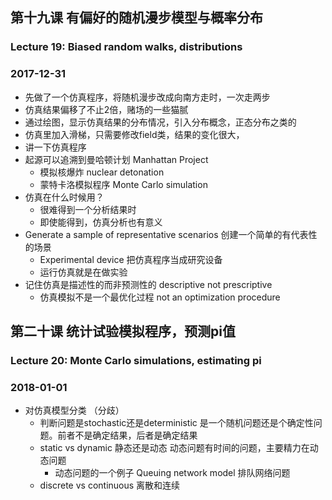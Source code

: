 ## 第十九课 有偏好的随机漫步模型与概率分布
### Lecture 19: Biased random walks, distributions
### 2017-12-31
* 先做了一个仿真程序，将随机漫步改成向南方走时，一次走两步
* 仿真结果偏移了不止2倍，赌场的一些猫腻
* 通过绘图，显示仿真结果的分布情况，引入分布概念，正态分布之类的
* 仿真里加入滑梯，只需要修改field类，结果的变化很大，
* 讲一下仿真程序
* 起源可以追溯到曼哈顿计划 Manhattan Project
    * 模拟核爆炸 nuclear detonation
    * 蒙特卡洛模拟程序 Monte Carlo simulation
* 仿真在什么时候用？
    * 很难得到一个分析结果时
    * 即使能得到，仿真分析也有意义
* Generate a sample of representative scenarios 创建一个简单的有代表性的场景
    * Experimental device 把仿真程序当成研究设备
    * 运行仿真就是在做实验
* 记住仿真是描述性的而非预测性的 descriptive not prescriptive
    * 仿真模拟不是一个最优化过程 not an optimization procedure

## 第二十课 统计试验模拟程序，预测pi值
### Lecture 20: Monte Carlo simulations, estimating pi
### 2018-01-01
* 对仿真模型分类 （分歧）
    * 判断问题是stochastic还是deterministic 是一个随机问题还是个确定性问题。前者不是确定结果，后者是确定结果
    * static vs dynamic 静态还是动态 动态问题有时间的问题，主要精力在动态问题
        * 动态问题的一个例子 Queuing network model 排队网络问题
    * discrete vs continuous 离散和连续
